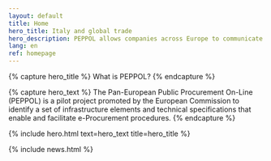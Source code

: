 ```yaml
---
layout: default
title: Home
hero_title: Italy and global trade
hero_description: PEPPOL allows companies across Europe to communicate electronically with public purchasers at various stages of the procurement procedure.
lang: en
ref: homepage
---
```

{% capture hero_title %}
What is PEPPOL?
{% endcapture %}

{% capture hero_text %}
The Pan-European Public Procurement On-Line (PEPPOL) is a pilot project promoted by the European Commission to identify a set of infrastructure elements and technical specifications that enable and facilitate e-Procurement procedures.
{% endcapture %}

{% include hero.html text=hero_text title=hero_title %}

<main class="container my-5" markdown="1">

{% include news.html %}

</main>
